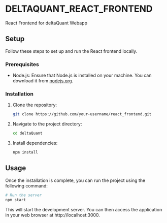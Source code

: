 # DELTAQUANT_REACT_FRONTEND
React Frontend for deltaQuant Webapp
## Setup
Follow these steps to set up and run the React frontend locally.
### Prerequisites
- Node.js: Ensure that Node.js is installed on your machine. You can download it from [nodejs.org](https://nodejs.org/).
### Installation
1. Clone the repository:
   ```bash
   git clone https://github.com/your-username/react_frontend.git
   ```
2. Navigate to the project directory:
   ```bash
   cd deltaQuant
   ```
3. Install dependencies:
   ```bash
   npm install
   ```
## Usage
Once the installation is complete, you can run the project using the following command:
```bash
# Run the server
npm start
```
This will start the development server. You can then access the application in your web browser at http://localhost:3000.
